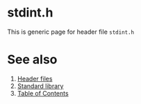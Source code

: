 # stdint.h
This is generic page for header file `stdint.h`
# See also
1. [Header files](README.md)
2. [Standard library](../README.md)
3. [Table of Contents](../../README.md)
